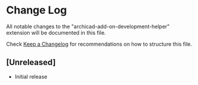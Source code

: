 # Change Log

All notable changes to the "archicad-add-on-development-helper" extension will be documented in this file.

Check [Keep a Changelog](http://keepachangelog.com/) for recommendations on how to structure this file.

## [Unreleased]

- Initial release